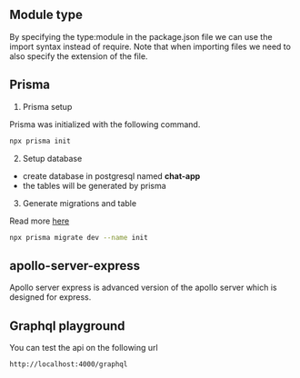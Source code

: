 ## Module type

By specifying the type:module in the package.json file we can use the import syntax instead of require. Note that when importing files we need to also specify the extension of the file.

## Prisma

1. Prisma setup

Prisma was initialized with the following command.

```bash
npx prisma init
```

2. Setup database

- create database in postgresql named **chat-app**
- the tables will be generated by prisma

3. Generate migrations and table

Read more [here](https://www.prisma.io/docs/getting-started/setup-prisma/start-from-scratch/relational-databases-typescript-postgres)

```bash
npx prisma migrate dev --name init
```

## apollo-server-express

Apollo server express is advanced version of the apollo server which is designed for express.

## Graphql playground

You can test the api on the following url

```
http://localhost:4000/graphql
```
